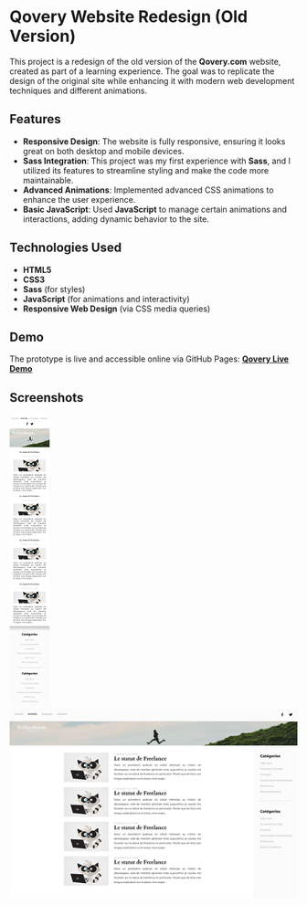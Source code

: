 # Qovery Website Redesign (Old Version)

This project is a redesign of the old version of the **Qovery.com** website, created as part of a learning experience. The goal was to replicate the design of the original site while enhancing it with modern web development techniques and different animations.

## Features

- **Responsive Design**: The website is fully responsive, ensuring it looks great on both desktop and mobile devices.
- **Sass Integration**: This project was my first experience with **Sass**, and I utilized its features to streamline styling and make the code more maintainable.
- **Advanced Animations**: Implemented advanced CSS animations to enhance the user experience.
- **Basic JavaScript**: Used **JavaScript** to manage certain animations and interactions, adding dynamic behavior to the site.

## Technologies Used

- **HTML5**
- **CSS3**
- **Sass** (for styles)
- **JavaScript** (for animations and interactivity)
- **Responsive Web Design** (via CSS media queries)

## Demo

The prototype is live and accessible online via GitHub Pages:
[**Qovery Live Demo**](<https://simoncassan.github.io/Qovery/>)

## Screenshots

[![Mobile View Thumbnail](./screenshots/mobile-view-thumb.png)](./screenshots/mobile-view.png)
[![Desktop View Thumbnail](./screenshots/desktop-view-thumb.png)](./screenshots/desktop-view.png)